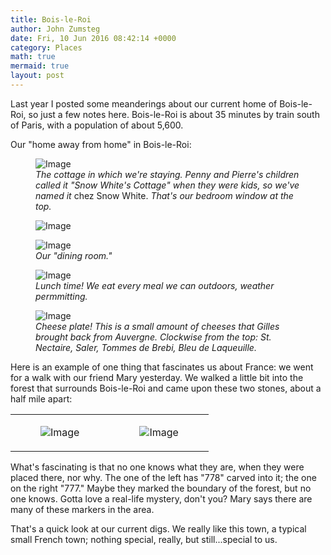 ```yaml
---
title: Bois-le-Roi
author: John Zumsteg
date: Fri, 10 Jun 2016 08:42:14 +0000
category: Places
math: true
mermaid: true
layout: post
---
```

Last year I posted some meanderings about our current home of Bois-le-Roi, so just a few notes here. Bois-le-Roi is about 35 minutes by train south of Paris, with a population of about 5,600.

Our "home away from home" in Bois-le-Roi:

<figure>
	<img class = "landscape" src="{{"/assets/images/2016/06/DSC09988.jpg" | prepend: site.baseurl  }}" alt="Image" />
	<figcaption><em>The cottage in which we're staying. Penny and Pierre's children called it "Snow White's Cottage" when they were kids, so we've named it </em>chez Snow White.<em>  That's our bedroom window at the top.</em></figcaption>
</figure>



<figure>
	<img class = "portrait" src="{{"/assets/images/2016/06/DSC09987.jpg" | prepend: site.baseurl  }}" alt="Image" />
	<figcaption></figcaption>
</figure>



<figure>
	<img class = "landscape" src="{{"/assets/images/2016/06/DSC09990.jpg" | prepend: site.baseurl  }}" alt="Image" />
	<figcaption><em>Our "dining room."</em></figcaption>
</figure>



<figure>
	<img class = "landscape" src="{{"/assets/images/2016/06/DSC09980.jpg" | prepend: site.baseurl  }}" alt="Image" />
	<figcaption><em>Lunch time! We eat every meal we can outdoors, weather permmitting.</em></figcaption>
</figure>



<figure>
	<img class = "landscape" src="{{"/assets/images/2016/06/DSC09981.jpg" | prepend: site.baseurl  }}" alt="Image" />
	<figcaption><em>Cheese plate! This is a small amount of cheeses that Gilles brought back from Auvergne. Clockwise from the top: St. Nectaire, Saler, Tommes de Brebi, Bleu de Laqueuille.</em></figcaption>
</figure>



Here is an example of one thing that fascinates us about France: we went for a walk with our friend Mary yesterday. We walked a little bit into the forest that surrounds Bois-le-Roi and came upon these two stones, about a half mile apart:
<table>
<tbody>
<tr>
<td><figure>
	<img class = "portrait" src="{{"/assets/images/2016/06/DSC09982.jpg" | prepend: site.baseurl  }}" alt="Image" />
	<figcaption></figcaption>
</figure>

</td>
<td><figure>
	<img class = "portrait" src="{{"/assets/images/2016/06/DSC09983.jpg" | prepend: site.baseurl  }}" alt="Image" />
	<figcaption></figcaption>
</figure>

</td>
</tr>
</tbody>
</table>
What's fascinating is that no one knows what they are, when they were placed there, nor why. The one of the left has "778" carved into it; the one on the right "777." Maybe they marked the boundary of the forest, but no one knows. Gotta love a real-life mystery, don't you? Mary says there are many of these markers in the area.

That's a quick look at our current digs. We really like this town, a typical small French town; nothing special, really, but still...special to us.
